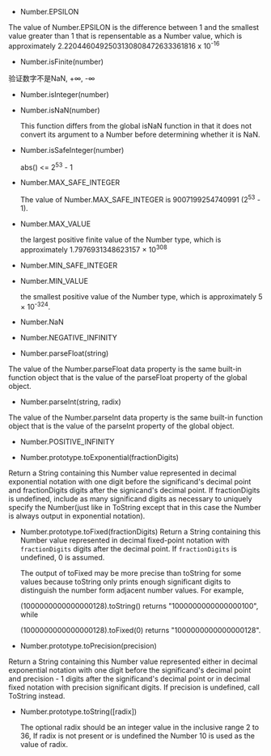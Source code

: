 - Number.EPSILON 
  
The value of Number.EPSILON is the difference between 1 and the smallest value greater than 1 that is repensentable as a Number value, which is approximately 2.2204460492503130808472633361816 x 10<sup>-16</sup>
  
- Number.isFinite(number) 
  
验证数字不是NaN, +∞, -∞
  
- Number.isInteger(number)  

- Number.isNaN(number) 

  This function differs from the global isNaN function in that it does not convert its argument to a Number before determining whether it is NaN.

- Number.isSafeInteger(number) 

  abs() <= 2<sup>53</sup> - 1


- Number.MAX_SAFE_INTEGER 

  The value of Number.MAX_SAFE_INTEGER is 9007199254740991 (2<sup>53</sup> - 1).

- Number.MAX_VALUE 

  the largest positive finite value of the Number type, which is approximately 1.7976931348623157 × 10<sup>308</sup>

- Number.MIN_SAFE_INTEGER  

- Number.MIN_VALUE 

  the smallest positive value of the Number type, which is approximately 5 × 10<sup>-324</sup>.

- Number.NaN  

- Number.NEGATIVE_INFINITY

- Number.parseFloat(string)
  
The value of the Number.parseFloat data property is the same built-in function object that is the value of the parseFloat property of the global object.
  
- Number.parseInt(string, radix)
  
The value of the Number.parseInt data property is the same built-in function object that is the value of the parseInt property of the global object.
  
- Number.POSITIVE_INFINITY


- Number.prototype.toExponential(fractionDigits) 
  
Return a String containing this Number value represented in decimal exponential notation with one digit before the significand's decimal point and fractionDigits digits after the signicand's decimal point. If fractionDigits is undefined, include as many significand digits as necessary to uniquely specify the Number(just like in ToString except that in this case the Number is always output in exponential notation).
  
- Number.prototype.toFixed(fractionDigits)
  Return a String containing this Number value represented in decimal fixed-point notation with `fractionDigits` digits after the decimal point. If `fractionDigits` is undefined, 0 is assumed.

  The output of toFixed may be more precise than toString for some values because toString only prints enough significant digits to distinguish the number form adjacent number values. For example, 
  
  (1000000000000000128).toString() returns "1000000000000000100", while 

  (1000000000000000128).toFixed(0) returns "1000000000000000128".
  
- Number.prototype.toPrecision(precision)
  
Return a String containing this Number value represented either in decimal exponential notation with one digit before the significand's decimal point and precision - 1 digits after the significand's decimal point or in decimal fixed notation with precision significant digits. If precision is undefined, call ToString instead. 
  
- Number.prototype.toString([radix])
  
  The optional radix should be an integer value in the inclusive range 2 to 36, If radix is not present or is undefined the Number 10 is used as the value of radix.
